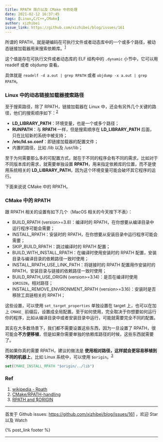 ```yaml
---
title: RPATH 简介以及 CMake 中的处理
date: 2021-02-12 16:37:45
tags: [Linux,C/C++,CMake]
author: xizhibei
issue_link: https://github.com/xizhibei/blog/issues/161
---
```

<!-- en_title: a-brief-intro-of-rpath -->

所谓的 RPATH，就是硬编码在可执行文件或者动态库中的一个或多个路径，被动态链接加载器用来搜索依赖库。<sup>[1]</sup>

这个值是存在可执行文件或者动态库的 ELF 结构中的 `.dynamic` 小节中，它可以用 readelf 或者 objdump 查看。

具体就是 `readelf -d a.out | grep RPATH` 或者 `objdump -x a.out | grep RPATH`。

### Linux 中的动态链接加载器搜索路径

至于搜索路径，除了 RPATH，链接加载器在 Linux 中，还会有另外几个关键的路径，他们的搜索顺序如下：<sup>[2]</sup>

-   **LD_LIBRARY_PATH**：环境变量，也是一个或多个路径；
-   **RUNPATH**：与 **RPATH** 一样，但是搜索顺序在 **LD_LIBRARY_PATH** 后面，只在比较新的系统中被支持；
-   **/etc/ld.so.conf**：即链接加载器的配置文件；
-   内置的路径，比如 /lib 以及 /usr/lib；

至于为何需要那么多的可配置方式，就在于不同的程序会有不同的需求，比如对于不同版本库的需求，就需要单独设置 **RPATH**，用来指定依赖库的位置，而不是使用系统相关的 **LD_LIBRARY_PATH**，因为这个环境变量可能会破坏其它程序的运行。

下面来说说 CMake 中的 RPATH。

### CMake 中的 RPATH

跟 RPATH 相关的设置有如下几个（MacOS 相关的今天按下不表）：

-   BUILD_RPATH (version>=3.8)：编译时的 RPATH，在你想要从编译目录中运行程序可能会需要；
-   INSTALL_RPATH：安装时的 RPATH，在你想要从安装目录中运行程序可能会需要；
-   SKIP_BUILD_RPATH：跳过编译时的 RPATH 配置；
-   BUILD_WITH_INSTALL_RPATH：在编译时使用安装时的 RPATH 配置，安装目录与编译目录的依赖路径一致时使用；
-   INSTALL_RPATH_USE_LINK_PATH：将链接时的 RPATH 配置用作安装时的 RPATH，安装目录与链接的依赖路径一致时使用；
-   BUILD_RPATH_USE_ORIGIN (version>=3.14)：是否在编译时使用 `$ORIGIN`，相对路径；
-   INSTALL_REMOVE_ENVIRONMENT_RPATH (version>=3.16)：安装时是否移除工具链相关的 RPATH；

这些设置，可以使用 `set_target_properties` 单独设置在 target 上，也可以在加上 `CMAKE_` 前缀后，设置成全局配置。至于如何使用，完全取决于你想要如何运行你的程序，比如从编译目录中或者安装目录中运行，可能就需要完全不同的配置。

其实在大多数场景下，我们都不需要设置这些东西，因为一旦设置了 RPATH，很可能会**不方便移植**，但是如果你需要单独的依赖库路径的时候，这些东西就需要了。

而如果你真的需要 RPATH，建议的做法是 **使用相对路径，这样就会更容易移植到不同的机器上**，比如 Linux 系统中，可以使用 `$origin`。<sup>[3]</sup>

```cmake
set(CMAKE_INSTALL_RPATH "$origin/../lib")
```

### Ref

1.  [wikipedia - Rpath][1]
2.  [CMake/RPATH-handling][2]
3.  [RPATH and $ORIGIN][3]

[1]: https://en.wikipedia.org/wiki/Rpath

[2]: https://gitlab.kitware.com/cmake/community/-/wikis/doc/cmake/RPATH-handling

[3]: https://cmake.org/pipermail/cmake/2008-January/019290.html


***
首发于 Github issues: https://github.com/xizhibei/blog/issues/161 ，欢迎 Star 以及 Watch

{% post_link footer %}
***